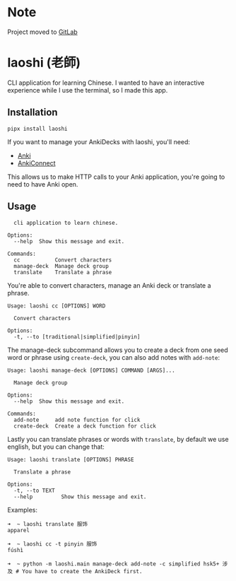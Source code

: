 # Note

Project moved to [GitLab](https://gitlab.com/rbnjs/laoshi)

# laoshi (老師)

CLI application for learning Chinese. I wanted to have an interactive
experience while I use the terminal, so I made this app.

## Installation

```commandline
pipx install laoshi
```

If you want to manage your AnkiDecks with laoshi, you'll need:
- [Anki](https://apps.ankiweb.net/)
- [AnkiConnect](https://git.foosoft.net/alex/anki-connect)

This allows us to make HTTP calls to your Anki application, you're
going to need to have Anki open.

## Usage

```commandline
  cli application to learn chinese.

Options:
  --help  Show this message and exit.

Commands:
  cc           Convert characters
  manage-deck  Manage deck group
  translate    Translate a phrase 
```

You're able to convert characters, manage an Anki deck or translate a phrase.

```commandline
Usage: laoshi cc [OPTIONS] WORD

  Convert characters

Options:
  -t, --to [traditional|simplified|pinyin]

```

The manage-deck subcommand allows you to create a deck from one seed word or phrase using `create-deck`,
you can also add notes with `add-note`:

```commandline
Usage: laoshi manage-deck [OPTIONS] COMMAND [ARGS]...

  Manage deck group

Options:
  --help  Show this message and exit.

Commands:
  add-note     add note function for click
  create-deck  Create a deck function for click
```

Lastly you can translate phrases or words with `translate`, by default we use english, but you can change that:

```
Usage: laoshi translate [OPTIONS] PHRASE

  Translate a phrase

Options:
  -t, --to TEXT
  --help         Show this message and exit.
```

Examples:
```commandline
➜  ~ laoshi translate 服饰  
apparel
```

```commandline
➜  ~ laoshi cc -t pinyin 服饰
fúshì
```

```commandline
➜  ~ python -m laoshi.main manage-deck add-note -c simplified hsk5+ 涉及 # You have to create the AnkiDeck first.
```
